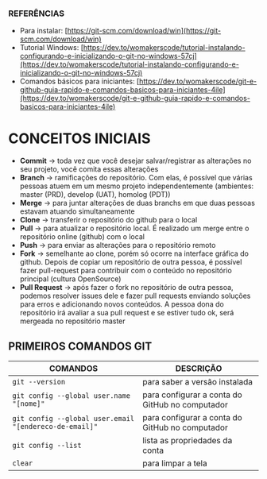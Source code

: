 
### REFERÊNCIAS

 - Para instalar: [https://git-scm.com/download/win](https://git-scm.com/download/win) 
 - Tutorial Windows: [https://dev.to/womakerscode/tutorial-instalando-configurando-e-inicializando-o-git-no-windows-57cj](https://dev.to/womakerscode/tutorial-instalando-configurando-e-inicializando-o-git-no-windows-57cj) 
 - Comandos básicos para iniciantes: [https://dev.to/womakerscode/git-e-github-guia-rapido-e-comandos-basicos-para-iniciantes-4ile](https://dev.to/womakerscode/git-e-github-guia-rapido-e-comandos-basicos-para-iniciantes-4ile)

# CONCEITOS INICIAIS

 - **Commit** -> toda vez que você desejar salvar/registrar as alterações no seu projeto, você comita essas alterações 
 - **Branch** -> ramificações do repositório. Com elas, é possível que várias pessoas atuem em um mesmo projeto independentemente (ambientes: master (PRD), develop (UAT), homolog (PDT)) 
 - **Merge** -> para juntar alterações de duas branchs em que duas pessoas estavam atuando simultaneamente 
 - **Clone** -> transferir o repositório do github para o local 
 - **Pull** -> para atualizar o repositório local. É realizado um merge entre o repositório online (github) com o local 
 - **Push** -> para enviar as alterações para o repositório remoto 
 - **Fork** -> semelhante ao clone, porém só ocorre na interface gráfica do github. Depois de copiar um repositório de outra pessoa, é possível fazer pull-request para contribuir com o conteúdo no repositório principal (cultura OpenSource) 
 - **Pull Request** -> após fazer o fork no repositório de outra pessoa, podemos resolver issues dele e fazer pull requests enviando soluções para erros e adicionando novos conteúdos. A pessoa dona do repositório irá avaliar a sua pull request e se estiver tudo ok, será mergeada no repositório master

## PRIMEIROS COMANDOS GIT
|COMANDOS|DESCRIÇÃO  |
|--|--|
| `git --version` | para saber a versão instalada |
| `git config --global user.name "[nome]"` | para configurar a conta do GitHub no computador |
| `git config --global user.email "[endereco-de-email]"`| para configurar a conta do GitHub no computador |
| `git config --list` | lista as propriedades da conta |
| `clear` | para limpar a tela |